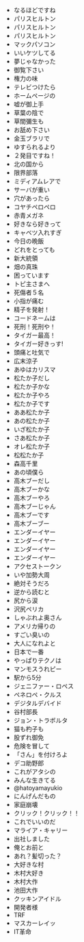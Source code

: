 * なるほどですね
* パリスヒルトン
* パリスヒルトン
* パリスヒルトン
* マックパソコン
* いいケツしてる
* 夢じゃなかった
* 御覧下さい
* 権力の味
* テレビつけたら
* ホームページの
* 嘘が御上手
* 草葉の陰で
* 草間彌生も
* お舐め下さい
* 金玉ブラリで
* ゆすられるより
* ２発目ですね！
* 北の国から
* 限界部落
* ミディアムレアで
* サーバが重い
* 穴があったら
* コヤチペロペロ
* 赤青メガネ
* 好きなら好きって
* キャベツ入れすぎ
* 今日の晩飯
* どれをとっても
* 新大統領
* 畑の真珠
* 困っています
* トピ主さまへ
* 死傷者５名
* 小指が痛む
* 精子を発射！
* コードネームは
* 死刑！死刑や！
* タイガー最高！
* タイガー好きっす!
* 頭痛と吐気で
* 広末涼子
* あゆはカリスマ
* 松たか子だし
* 松たか子かな
* 松たか子やろ
* 松たか子です
* ああ松たか子
* あの松たか子
* いざ松たか子
* さあ松たか子
* オレ松たか子
* 松松たか子
* 森高千里
* あの頃僕ら
* 高木ブーだし
* 高木ブーかな
* 高木ブーやろ
* 高木ブーじゃん
* 高木ブーです
* 高木ブーブー
* エンダーイヤー
* エンダーイヤー
* エンダーイヤー
* エンダーイヤー
* アクセストークン
* いや加勢大周
* 絶対そうだろ
* 逆から読むと
* 尻から涙
* 沢尻ペリカ
* しゃぶれよ奥さん
* アメリカ帰りの
* すごい臭いの
* 大人になれよと
* 日本で一番
* やっぱりテクノは
* マンモスうれピー
* 駅から5分
* ジェニファー・ロペス
* ペネロペ・クルス
* デジタルデバイド
* 谷村部長
* ジョン・トラボルタ
* 猫も杓子も
* 股ずれ御免
* 危険を冒して
* 「さん」を付けろよ
* デコ助野郎
* これがアタシの
* みんな生きてる
* @hatoyamayukio
* にんげんだもの
* 家庭崩壊
* クリック！クリック！！
* これでいいのだ
* マライア・キャリー
* 出社しました
* 俺とお前と
* あれ？髪切った？
* 大好きな村
* 木村大好き
* 木村大作
* 池田大作
* クッキンアイドル
* 開発者様
* TRF
* マスカーレイッ
* IT革命

